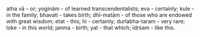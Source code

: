 atha vā - or; yoginām - of learned transcendentalists; eva - certainly; kule - in the family; bhavati - takes birth; dhī-matām - of those who are endowed with great wisdom; etat - this; hi - certainly; durlabha-taram - very rare; loke - in this world; janma - birth; yat - that which; īdṛśam - like this.